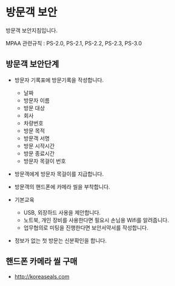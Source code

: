 # 방문객 보안
방문객 보안지침입니다.

MPAA 관련규칙 : PS-2.0, PS-2.1, PS-2.2, PS-2.3, PS-3.0

## 방문객 보안단계
- 방문자 기록표에 방문기록을 작성합니다.
	- 날짜
	- 방문자 이름
	- 방문 대상
	- 회사
	- 차량번호
	- 방문 목적
	- 방문객 서명
	- 방문 시작시간
	- 방문 종료시간
	- 방문자 목걸이 번호

- 방문객에게 방문자 목걸이를 지급합니다.
- 방문객의 핸드폰에 카메라 씰을 부착합니다.
- 기본교육
	- USB, 외장하드 사용을 제안합니다.
	- 노트북, 개인 장비를 사용한다면 필요시  손님용 Wifi를 알려줍니다.
	- 업무협의로 미팅을 진행한다면 보안서약서를 작성합니다.
	
- 정보가 없는 첫 방문는 신분확인을 합니다.

## 핸드폰 카메라 씰 구매
- http://koreaseals.com
